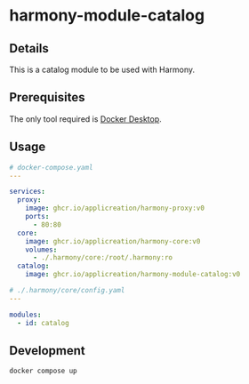 # harmony-module-catalog

## Details

This is a catalog module to be used with Harmony.

## Prerequisites

The only tool required is [Docker Desktop](https://www.docker.com/products/docker-desktop).

## Usage

```yaml
# docker-compose.yaml
---

services:
  proxy:
    image: ghcr.io/applicreation/harmony-proxy:v0
    ports:
      - 80:80
  core:
    image: ghcr.io/applicreation/harmony-core:v0
    volumes:
      - ./.harmony/core:/root/.harmony:ro
  catalog:
    image: ghcr.io/applicreation/harmony-module-catalog:v0
```

```yaml
# ./.harmony/core/config.yaml
---

modules:
  - id: catalog
```

## Development

```shell
docker compose up
```
